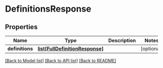 # DefinitionsResponse

## Properties
Name | Type | Description | Notes
------------ | ------------- | ------------- | -------------
**definitions** | [**list[FullDefinitionResponse]**](FullDefinitionResponse.md) |  | [optional] 

[[Back to Model list]](../README.md#documentation-for-models) [[Back to API list]](../README.md#documentation-for-api-endpoints) [[Back to README]](../README.md)


